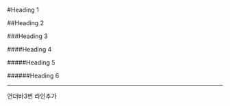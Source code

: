#Heading 1

##Heading 2

###Heading 3

####Heading 4

#####Heading 5

######Heading 6

___
언더바3번 라인추가
